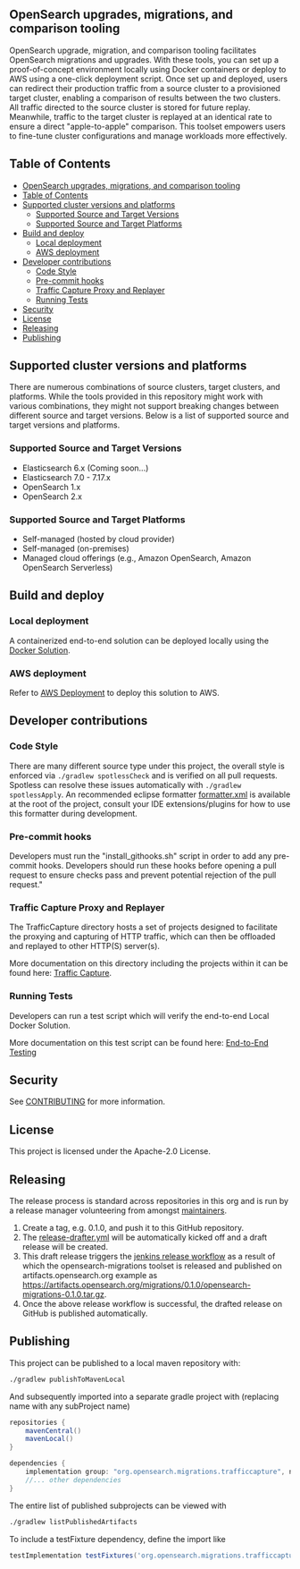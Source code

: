 ## OpenSearch upgrades, migrations, and comparison tooling

OpenSearch upgrade, migration, and comparison tooling facilitates OpenSearch migrations and upgrades. With these tools, you can set up a proof-of-concept environment locally using Docker containers or deploy to AWS using a one-click deployment script. Once set up and deployed, users can redirect their production traffic from a source cluster to a provisioned target cluster, enabling a comparison of results between the two clusters. All traffic directed to the source cluster is stored for future replay. Meanwhile, traffic to the target cluster is replayed at an identical rate to ensure a direct "apple-to-apple" comparison. This toolset empowers users to fine-tune cluster configurations and manage workloads more effectively.

## Table of Contents

- [OpenSearch upgrades, migrations, and comparison tooling](#opensearch-upgrades-migrations-and-comparison-tooling)
- [Table of Contents](#table-of-contents)
- [Supported cluster versions and platforms](#supported-cluster-versions-and-platforms)
  - [Supported Source and Target Versions](#supported-source-and-target-versions)
  - [Supported Source and Target Platforms](#supported-source-and-target-platforms)
- [Build and deploy](#build-and-deploy)
  - [Local deployment](#local-deployment)
  - [AWS deployment](#aws-deployment)
- [Developer contributions](#developer-contributions)
  - [Code Style](#code-style)
  - [Pre-commit hooks](#pre-commit-hooks)
  - [Traffic Capture Proxy and Replayer](#traffic-capture-proxy-and-replayer)
  - [Running Tests](#running-tests)
- [Security](#security)
- [License](#license)
- [Releasing](#releasing)
- [Publishing](#publishing)

## Supported cluster versions and platforms

There are numerous combinations of source clusters, target clusters, and platforms. While the tools provided in this repository might work with various combinations, they might not support breaking changes between different source and target versions. Below is a list of supported source and target versions and platforms.

### Supported Source and Target Versions
* Elasticsearch 6.x (Coming soon...)
* Elasticsearch 7.0 - 7.17.x
* OpenSearch 1.x
* OpenSearch 2.x

### Supported Source and Target Platforms
* Self-managed (hosted by cloud provider)
* Self-managed (on-premises)
* Managed cloud offerings (e.g., Amazon OpenSearch, Amazon OpenSearch Serverless)

## Build and deploy

### Local deployment

A containerized end-to-end solution can be deployed locally using the 
[Docker Solution](TrafficCapture/dockerSolution/README.md).

### AWS deployment

Refer to [AWS Deployment](deployment/README.md) to deploy this solution to AWS.

## Developer contributions

### Code Style

There are many different source type under this project, the overall style is enforced via `./gradlew spotlessCheck` and is verified on all pull requests.  Spotless can resolve these issues automatically with `./gradlew spotlessApply`.  An recommended eclipse formatter [formatter.xml](./formatter.xml) is available at the root of the project, consult your IDE extensions/plugins for how to use this formatter during development.

### Pre-commit hooks

Developers must run the "install_githooks.sh" script in order to add any pre-commit hooks.  Developers should run these hooks before opening a pull request to ensure checks pass and prevent potential rejection of the pull request."

### Traffic Capture Proxy and Replayer

The TrafficCapture directory hosts a set of projects designed to facilitate the proxying and capturing of HTTP traffic, which can then be offloaded and replayed to other HTTP(S) server(s).

More documentation on this directory including the projects within it can be found here: [Traffic Capture](TrafficCapture/README.md).

### Running Tests

Developers can run a test script which will verify the end-to-end Local Docker Solution.

More documentation on this test script can be found here:
[End-to-End Testing](test/README.md)

## Security

See [CONTRIBUTING](CONTRIBUTING.md#security-issue-notifications) for more information.

## License

This project is licensed under the Apache-2.0 License.


## Releasing

The release process is standard across repositories in this org and is run by a release manager volunteering from amongst [maintainers](MAINTAINERS.md).

1. Create a tag, e.g. 0.1.0, and push it to this GitHub repository.
2. The [release-drafter.yml](.github/workflows/release-drafter.yml) will be automatically kicked off and a draft release will be created.
3. This draft release triggers the [jenkins release workflow](https://build.ci.opensearch.org/job/opensearch-migrations-release) as a result of which the opensearch-migrations toolset is released and published on artifacts.opensearch.org example as https://artifacts.opensearch.org/migrations/0.1.0/opensearch-migrations-0.1.0.tar.gz. 
4. Once the above release workflow is successful, the drafted release on GitHub is published automatically.

## Publishing

This project can be published to a local maven repository with:
```sh
./gradlew publishToMavenLocal
```

And subsequently imported into a separate gradle project with (replacing name with any subProject name)
```groovy
repositories {
    mavenCentral()
    mavenLocal()
}

dependencies {
    implementation group: "org.opensearch.migrations.trafficcapture", name: "captureKafkaOffloader", version: "0.1.0-SNAPSHOT"
    //... other dependencies
}
```

The entire list of published subprojects can be viewed with     
```sh
./gradlew listPublishedArtifacts
```


To include a testFixture dependency, define the import like

```groovy
testImplementation testFixtures('org.opensearch.migrations.trafficcapture:trafficReplayer:0.1.0-SNAPSHOT')
```
